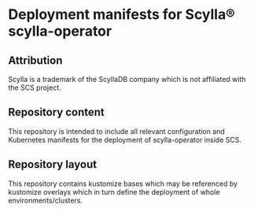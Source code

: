 # Deployment manifests for Scylla® scylla-operator

## Attribution

Scylla is a trademark of the ScyllaDB company which is not affiliated with the SCS project.

## Repository content

This repository is intended to include all relevant configuration
and Kubernetes manifests for the deployment of scylla-operator inside SCS.

## Repository layout

This repository contains kustomize bases which may be referenced by
kustomize overlays which in turn define the deployment of whole
environments/clusters.
